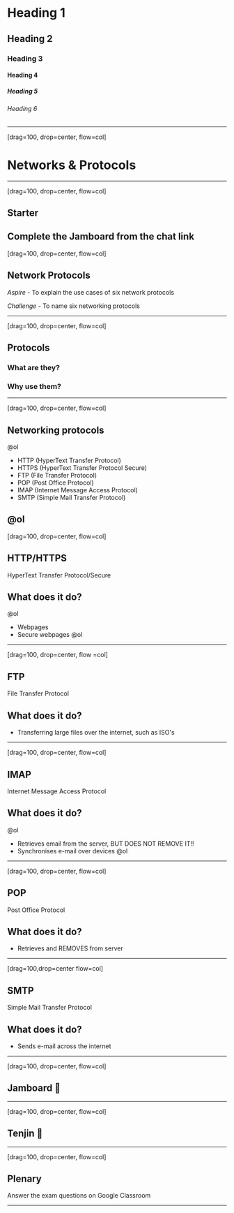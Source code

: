 # Heading 1
## Heading 2
### Heading 3
#### Heading 4
##### Heading 5
###### Heading 6
---

[drag=100, drop=center, flow=col]

# Networks & Protocols
---

[drag=100, drop=center, flow=col]

## Starter
Complete the Jamboard from the chat link
---
[drag=100, drop=center, flow=col]

## Network Protocols

*Aspire* - To explain the use cases of six network protocols

*Challenge* - To name six networking protocols 

---

[drag=100, drop=center, flow=col]

## Protocols

### What are they?

### Why use them?

---

[drag=100, drop=center, flow=col]

## Networking protocols

@ol
- HTTP (HyperText Transfer Protocol)
- HTTPS (HyperText Transfer Protocol Secure)
- FTP (File Transfer Protocol)
- POP (Post Office Protocol)
- IMAP (Internet Message Access Protocol)
- SMTP (Simple Mail Transfer Protocol)

@ol
---

[drag=100, drop=center, flow=col]

## HTTP/HTTPS
HyperText Transfer Protocol/Secure

## What does it do?
@ol
- Webpages
- Secure webpages
@ol

---

[drag=100, drop=center, flow =col]


## FTP
File Transfer Protocol

## What does it do?
- Transferring large files over the internet, such as ISO's

---
[drag=100, drop=center, flow=col]

## IMAP
Internet Message Access Protocol

## What does it do?
@ol
- Retrieves email from the server, BUT DOES NOT REMOVE IT!!
- Synchronises e-mail over devices
@ol
---
[drag=100, drop=center, flow=col]

## POP
Post Office Protocol

## What does it do?
- Retrieves and REMOVES from server

---
[drag=100,drop=center flow=col]


## SMTP
Simple Mail Transfer Protocol

## What does it do?
- Sends e-mail across the internet
---
[drag=100, drop=center, flow=col]

## Jamboard 🎉
---
[drag=100, drop=center, flow=col]

## Tenjin 🎉

---
[drag=100, drop=center, flow=col]

## Plenary

Answer the exam questions on Google Classroom

---
